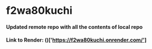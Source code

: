 # f2wa80kuchi

#### Updated remote repo with all the contents of local repo


#### Link to Render: ()['https://f2wa80kuchi.onrender.com/']
